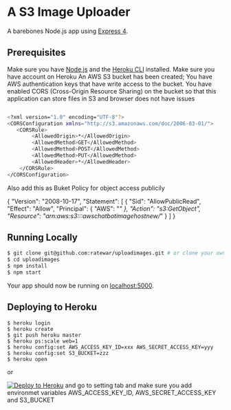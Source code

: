 # A S3 Image Uploader

A barebones Node.js app using [Express 4](http://expressjs.com/).



## Prerequisites

Make sure you have [Node.js](http://nodejs.org/) and the [Heroku CLI](https://cli.heroku.com/) installed.
Make sure you have account on Heroku
An AWS S3 bucket has been created;
You have AWS authentication keys that have write access to the bucket.
You have enabled CORS (Cross-Origin Resource Sharing) on the bucket so that this application can store files in S3 and browser
does not have issues

```sh

<?xml version="1.0" encoding="UTF-8"?>
<CORSConfiguration xmlns="http://s3.amazonaws.com/doc/2006-03-01/">
   <CORSRule>
        <AllowedOrigin>*</AllowedOrigin>
        <AllowedMethod>GET</AllowedMethod>
        <AllowedMethod>POST</AllowedMethod>
        <AllowedMethod>PUT</AllowedMethod>
        <AllowedHeader>*</AllowedHeader>
    </CORSRule>
</CORSConfiguration>

```
Also add this as Buket Policy for object access publicily

{
	"Version": "2008-10-17",
	"Statement": [
		{
			"Sid": "AllowPublicRead",
			"Effect": "Allow",
			"Principal": {
				"AWS": "*"
			},
			"Action": "s3:GetObject",
			"Resource": "arn:aws:s3:::awschatbotimagehostnew/*"
		}
	]
}
## Running Locally


```sh
$ git clone git@github.com:ratewar/uploadimages.git # or clone your own fork
$ cd uploadimages
$ npm install
$ npm start
```

Your app should now be running on [localhost:5000](http://localhost:5000/).

## Deploying to Heroku

```
$ heroku login
$ heroku create
$ git push heroku master
$ heroku ps:scale web=1
$ heroku config:set AWS_ACCESS_KEY_ID=xxx AWS_SECRET_ACCESS_KEY=yyy
$ heroku config:set S3_BUCKET=zzz
$ heroku open
```
or

[![Deploy to Heroku](https://www.herokucdn.com/deploy/button.png)](https://heroku.com/deploy)
and go to setting tab and make sure you add environmet variables AWS_ACCESS_KEY_ID, AWS_SECRET_ACCESS_KEY and S3_BUCKET
